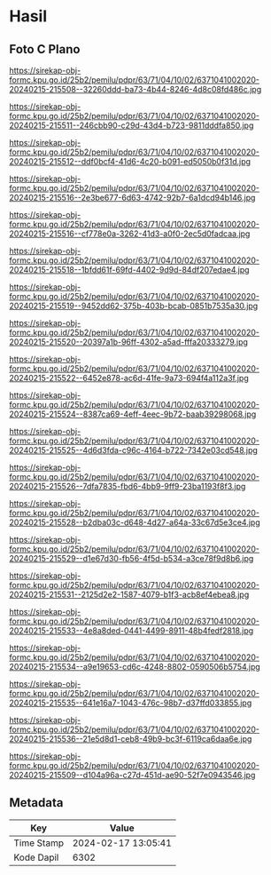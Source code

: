 # Hasil

## Foto C Plano

https://sirekap-obj-formc.kpu.go.id/25b2/pemilu/pdpr/63/71/04/10/02/6371041002020-20240215-215508--32260ddd-ba73-4b44-8246-4d8c08fd486c.jpg

https://sirekap-obj-formc.kpu.go.id/25b2/pemilu/pdpr/63/71/04/10/02/6371041002020-20240215-215511--246cbb90-c29d-43d4-b723-9811dddfa850.jpg

https://sirekap-obj-formc.kpu.go.id/25b2/pemilu/pdpr/63/71/04/10/02/6371041002020-20240215-215512--ddf0bcf4-41d6-4c20-b091-ed5050b0f31d.jpg

https://sirekap-obj-formc.kpu.go.id/25b2/pemilu/pdpr/63/71/04/10/02/6371041002020-20240215-215516--2e3be677-6d63-4742-92b7-6a1dcd94b146.jpg

https://sirekap-obj-formc.kpu.go.id/25b2/pemilu/pdpr/63/71/04/10/02/6371041002020-20240215-215516--cf778e0a-3262-41d3-a0f0-2ec5d0fadcaa.jpg

https://sirekap-obj-formc.kpu.go.id/25b2/pemilu/pdpr/63/71/04/10/02/6371041002020-20240215-215518--1bfdd61f-69fd-4402-9d9d-84df207edae4.jpg

https://sirekap-obj-formc.kpu.go.id/25b2/pemilu/pdpr/63/71/04/10/02/6371041002020-20240215-215519--9452dd62-375b-403b-bcab-0851b7535a30.jpg

https://sirekap-obj-formc.kpu.go.id/25b2/pemilu/pdpr/63/71/04/10/02/6371041002020-20240215-215520--20397a1b-96ff-4302-a5ad-fffa20333279.jpg

https://sirekap-obj-formc.kpu.go.id/25b2/pemilu/pdpr/63/71/04/10/02/6371041002020-20240215-215522--6452e878-ac6d-41fe-9a73-694f4a112a3f.jpg

https://sirekap-obj-formc.kpu.go.id/25b2/pemilu/pdpr/63/71/04/10/02/6371041002020-20240215-215524--8387ca69-4eff-4eec-9b72-baab39298068.jpg

https://sirekap-obj-formc.kpu.go.id/25b2/pemilu/pdpr/63/71/04/10/02/6371041002020-20240215-215525--4d6d3fda-c96c-4164-b722-7342e03cd548.jpg

https://sirekap-obj-formc.kpu.go.id/25b2/pemilu/pdpr/63/71/04/10/02/6371041002020-20240215-215526--7dfa7835-fbd6-4bb9-9ff9-23ba1193f8f3.jpg

https://sirekap-obj-formc.kpu.go.id/25b2/pemilu/pdpr/63/71/04/10/02/6371041002020-20240215-215528--b2dba03c-d648-4d27-a64a-33c67d5e3ce4.jpg

https://sirekap-obj-formc.kpu.go.id/25b2/pemilu/pdpr/63/71/04/10/02/6371041002020-20240215-215529--d1e67d30-fb56-4f5d-b534-a3ce78f9d8b6.jpg

https://sirekap-obj-formc.kpu.go.id/25b2/pemilu/pdpr/63/71/04/10/02/6371041002020-20240215-215531--2125d2e2-1587-4079-b1f3-acb8ef4ebea8.jpg

https://sirekap-obj-formc.kpu.go.id/25b2/pemilu/pdpr/63/71/04/10/02/6371041002020-20240215-215533--4e8a8ded-0441-4499-8911-48b4fedf2818.jpg

https://sirekap-obj-formc.kpu.go.id/25b2/pemilu/pdpr/63/71/04/10/02/6371041002020-20240215-215534--a9e19653-cd6c-4248-8802-0590506b5754.jpg

https://sirekap-obj-formc.kpu.go.id/25b2/pemilu/pdpr/63/71/04/10/02/6371041002020-20240215-215535--641e16a7-1043-476c-98b7-d37ffd033855.jpg

https://sirekap-obj-formc.kpu.go.id/25b2/pemilu/pdpr/63/71/04/10/02/6371041002020-20240215-215536--21e5d8d1-ceb8-49b9-bc3f-6119ca6daa6e.jpg

https://sirekap-obj-formc.kpu.go.id/25b2/pemilu/pdpr/63/71/04/10/02/6371041002020-20240215-215509--d104a96a-c27d-451d-ae90-52f7e0943546.jpg


## Metadata

| Key        | Value               |
| ---------- | ------------------- |
| Time Stamp | 2024-02-17 13:05:41 |
| Kode Dapil | 6302                |



